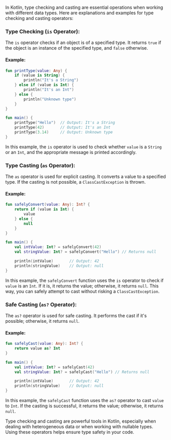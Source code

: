 In Kotlin, type checking and casting are essential operations when working with different data types. Here are explanations and examples for type checking and casting operators:

### Type Checking (`is` Operator):

The `is` operator checks if an object is of a specified type. It returns `true` if the object is an instance of the specified type, and `false` otherwise.

#### Example:

```kotlin
fun printType(value: Any) {
    if (value is String) {
        println("It's a String")
    } else if (value is Int) {
        println("It's an Int")
    } else {
        println("Unknown type")
    }
}

fun main() {
    printType("Hello")  // Output: It's a String
    printType(42)       // Output: It's an Int
    printType(3.14)     // Output: Unknown type
}
```

In this example, the `is` operator is used to check whether `value` is a `String` or an `Int`, and the appropriate message is printed accordingly.

### Type Casting (`as` Operator):

The `as` operator is used for explicit casting. It converts a value to a specified type. If the casting is not possible, a `ClassCastException` is thrown.

#### Example:

```kotlin
fun safelyConvert(value: Any): Int? {
    return if (value is Int) {
        value
    } else {
        null
    }
}

fun main() {
    val intValue: Int? = safelyConvert(42)
    val stringValue: Int? = safelyConvert("Hello") // Returns null

    println(intValue)       // Output: 42
    println(stringValue)    // Output: null
}
```

In this example, the `safelyConvert` function uses the `is` operator to check if `value` is an `Int`. If it is, it returns the value; otherwise, it returns `null`. This way, you can safely attempt to cast without risking a `ClassCastException`.

### Safe Casting (`as?` Operator):

The `as?` operator is used for safe casting. It performs the cast if it's possible; otherwise, it returns `null`.

#### Example:

```kotlin
fun safelyCast(value: Any): Int? {
    return value as? Int
}

fun main() {
    val intValue: Int? = safelyCast(42)
    val stringValue: Int? = safelyCast("Hello") // Returns null

    println(intValue)       // Output: 42
    println(stringValue)    // Output: null
}
```

In this example, the `safelyCast` function uses the `as?` operator to cast `value` to `Int`. If the casting is successful, it returns the value; otherwise, it returns `null`.

Type checking and casting are powerful tools in Kotlin, especially when dealing with heterogeneous data or when working with nullable types. Using these operators helps ensure type safety in your code.